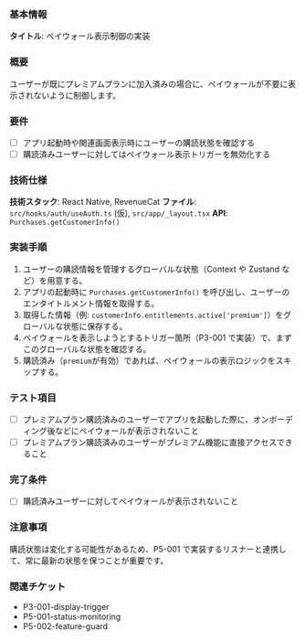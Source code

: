 ### 基本情報

**タイトル**: ペイウォール表示制御の実装

### 概要

ユーザーが既にプレミアムプランに加入済みの場合に、ペイウォールが不要に表示されないように制御します。

### 要件

- [ ] アプリ起動時や関連画面表示時にユーザーの購読状態を確認する
- [ ] 購読済みユーザーに対してはペイウォール表示トリガーを無効化する

### 技術仕様

**技術スタック**: React Native, RevenueCat
**ファイル**: `src/hooks/auth/useAuth.ts` (仮), `src/app/_layout.tsx`
**API**: `Purchases.getCustomerInfo()`

### 実装手順

1. ユーザーの購読情報を管理するグローバルな状態（Context や Zustand など）を用意する。
2. アプリの起動時に `Purchases.getCustomerInfo()` を呼び出し、ユーザーのエンタイトルメント情報を取得する。
3. 取得した情報（例: `customerInfo.entitlements.active['premium']`）をグローバルな状態に保存する。
4. ペイウォールを表示しようとするトリガー箇所（P3-001 で実装）で、まずこのグローバルな状態を確認する。
5. 購読済み（`premium`が有効）であれば、ペイウォールの表示ロジックをスキップする。

### テスト項目

- [ ] プレミアムプラン購読済みのユーザーでアプリを起動した際に、オンボーディング後などにペイウォールが表示されないこと
- [ ] プレミアムプラン購読済みのユーザーがプレミアム機能に直接アクセスできること

### 完了条件

- [ ] 購読済みユーザーに対してペイウォールが表示されないこと

### 注意事項

購読状態は変化する可能性があるため、P5-001 で実装するリスナーと連携して、常に最新の状態を保つことが重要です。

### 関連チケット

- P3-001-display-trigger
- P5-001-status-monitoring
- P5-002-feature-guard
